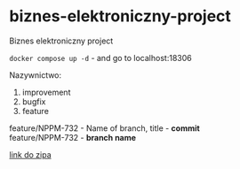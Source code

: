 # biznes-elektroniczny-project
Biznes elektroniczny project

`docker compose up -d` - and go to localhost:18306
  
Nazywnictwo: 

1) improvement  
2) bugfix  
3) feature  

feature/NPPM-732 - Name of branch, title - <b>commit</b>  
feature/NPPM-732 - <b>branch name</b>  

[link do zipa](https://drive.google.com/file/d/1cPrSUjn9Ua2kmL69mpCgro1soFAKZxmC/view?usp=share_link)
